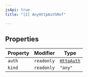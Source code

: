 ```yaml
---
jsApi: true
title: "[I] AnyHttpAuthRef"

---
```

## Properties

| Property | Modifier | Type |
| ------ | ------ | ------ |
| `auth` | `readonly` | [`HttpAuth`](../type-aliases/HttpAuth.md) |
| `kind` | `readonly` | `"any"` |
